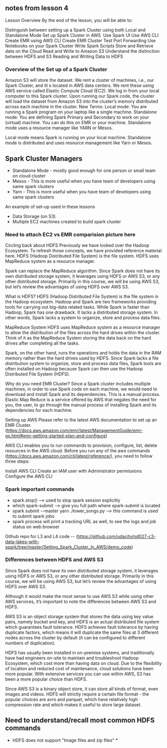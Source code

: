 ## notes from lesson 4

Lesson Overview
By the end of the lesson, you will be able to:

Distinguish between setting up a Spark Cluster using both Local and Standalone Mode
Set up Spark Cluster in AWS 
Use Spark UI
Use AWS CLI
Create EMR using AWS CLI
Create EMR Cluster
Test Port Forwarding
Use Notebooks on your Spark Cluster
Write Spark Scripts
Store and Retrieve data on the Cloud
Read and Write to Amazon S3
Understand the distinction between HDFS and S3
Reading and Writing Data to HDFS

### Overview of the Set up of a Spark Cluster
Amazon S3 will store the dataset.
We rent a cluster of machines, i.e., our Spark Cluster, and iti s located in AWS data centers. We rent these using AWS service called Elastic Compute Cloud (EC2).
We log in from your local computer to this Spark cluster.
Upon running our Spark code, the cluster will load the dataset from Amazon S3 into the cluster’s memory distributed across each machine in the cluster.
New Terms:
Local mode: You are running a Spark program on your laptop like a single machine.
Standalone mode: You are defining Spark Primary and Secondary to work on your (virtual) machine. You can do this on EMR or your machine. Standalone mode uses a resource manager like YARN or Mesos.

Local mode means Spark is running on your local machine. Standalone mode is distributed and uses resource management like Yarn or Mesos.

## Spark Cluster Managers
- Standalone Mode - mostly good enough for one person or small team on cloud cluster
- Mesos - This is more useful when you have team of developers using same spark clusters
- Yarn - This is more useful when you have team of developers using same spark clusters



An example of set-up used in these lessons
- Data Storage (on S3)
- Multiple EC2 machines created to build spark cluster

### Need to attach EC2 vs EMR comparision picture here

Circling back about HDFS
Previously we have looked over the Hadoop Ecosystem. To refresh those concepts, we have provided reference material here. HDFS (Hadoop Distributed File System) is the file system. HDFS uses MapReduce system as a resource manager.

Spark can replace the MapReduce algorithm. Since Spark does not have its own distributed storage system, it leverages using HDFS or AWS S3, or any other distributed storage. Primarily in this course, we will be using AWS S3, but let’s review the advantages of using HDFS over AWS S3.

What is HDFS?
HDFS (Hadoop Distributed File System) is the file system in the Hadoop ecosystem. Hadoop and Spark are two frameworks providing tools for carrying out big-data related tasks. While Spark is faster than Hadoop, Spark has one drawback. It lacks a distributed storage system. In other words, Spark lacks a system to organize, store and process data files.

MapReduce System
HDFS uses MapReduce system as a resource manager to allow the distribution of the files across the hard drives within the cluster. Think of it as the MapReduce System storing the data back on the hard drives after completing all the tasks.

Spark, on the other hand, runs the operations and holds the data in the RAM memory rather than the hard drives used by HDFS. Since Spark lacks a file distribution system to organize, store and process data files, Spark tools are often installed on Hadoop because Spark can then use the Hadoop Distributed File System (HDFS).

Why do you need EMR Cluster?
Since a Spark cluster includes multiple machines, in order to use Spark code on each machine, we would need to download and install Spark and its dependencies. This is a manual process. Elastic Map Reduce is a service offered by AWS that negates the need for you, the user, to go through the manual process of installing Spark and its dependencies for each machine.

Setting up AWS
Please refer to the latest AWS documentation to set up an EMR Cluster. (https://docs.aws.amazon.com/emr/latest/ManagementGuide/emr-gs.html#emr-getting-started-plan-and-configure)


AWS CLI enables you to run commands to provision, configure, list, delete resources in the AWS cloud. Before you run any of the aws commands (https://docs.aws.amazon.com/cli/latest/reference/), you need to follow three steps:

Install AWS CLI
Create an IAM user with Administrator permissions
Configure the AWS CLI


### Spark important commands 
- spark.stop() --> used to stop spark session explicitly
- which spark-submit --> give you full path where spark-submit is located
- spark submit --master yarn ./lower_songs.py --> this command is used to submit spark jobs
- spark process will print a tracking URL as well, to see the logs and job status on web browser

Github repo for L3 and L4 code -- (https://github.com/udacity/nd027-c3-data-lakes-with-spark/tree/master/Setting_Spark_Cluster_In_AWS/demo_code)


### Differences between HDFS and AWS S3
Since Spark does not have its own distributed storage system, it leverages using HDFS or AWS S3, or any other distributed storage. Primarily in this course, we will be using AWS S3, but let’s review the advantages of using HDFS over AWS S3.

Although it would make the most sense to use AWS S3 while using other AWS services, it’s important to note the differences between AWS S3 and HDFS.

AWS S3 is an object storage system that stores the data using key value pairs, namely bucket and key, and HDFS is an actual distributed file system which guarantees fault tolerance. HDFS achieves fault tolerance by having duplicate factors, which means it will duplicate the same files at 3 different nodes across the cluster by default (it can be configured to different numbers of duplication).

HDFS has usually been installed in on-premise systems, and traditionally have had engineers on-site to maintain and troubleshoot Hadoop Ecosystem, which cost more than having data on cloud. Due to the flexibility of location and reduced cost of maintenance, cloud solutions have been more popular. With extensive services you can use within AWS, S3 has been a more popular choice than HDFS.

Since AWS S3 is a binary object store, it can store all kinds of format, even images and videos. HDFS will strictly require a certain file format - the popular choices are avro and parquet, which have relatively high compression rate and which makes it useful to store large dataset.


## Need to understand/recall most common HDFS commands

* HDFS does not support "Image files and zip files" *

